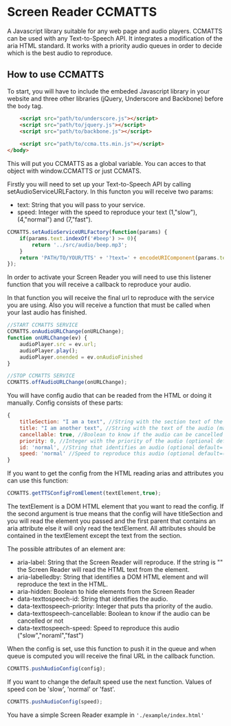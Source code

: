# Screen Reader CCMATTS

A Javascript library suitable for any web page and audio players. CCMATTS can be used with any Text-to-Speech API. It integrates a modification of the aria HTML standard. It works with a priority audio queues in order to decide which is the best audio to reproduce. 

## How to use CCMATTS

To start, you will have to include the embeded Javascript library in your website and three other libraries (jQuery, Underscore and Backbone) before the ```body``` tag.

```HTML
    <script src="path/to/underscore.js"></script>
    <script src="path/to/jquery.js"></script>
    <script src="path/to/backbone.js"></script>
    
    <script src="path/to/ccma.tts.min.js"></script>
</body>
```

This will put you CCMATTS as a global variable. You can acces to that object with window.CCMATTS or just CCMATS.

Firstly you will need to set up your Text-to-Speech API by calling setAudioServiceURLFactory. In this functon you will receive two params:
* text: String that you will pass to your service.
* speed: Integer with the speed to reproduce your text (1,"slow"), (4,"normal") and (7,"fast").
````javascript
CCMATTS.setAudioServiceURLFactory(function(params) {
    if(params.text.indexOf('#beep') >= 0){
        return '../src/audio/beep.mp3';
    }
    return 'PATH/TO/YOUR/TTS' + '?text=' + encodeURIComponent(params.text) + '&lang=en&vol=100&rate=' + encodeURIComponent(params.speed);
});
````
In order to activate your Screen Reader you will need to use this listener function that you will receive a callback to reproduce your audio.

In that function you will receive the final url to reproduce with the service you are using. Also you will receive a function that must be called when your last audio has finished.

````javascript
//START CCMATTS SERVICE
CCMATTS.onAudioURLChange(onURLChange);
function onURLChange(ev) {
    audioPlayer.src = ev.url;
    audioPlayer.play();
    audioPlayer.onended = ev.onAudioFinished
}

//STOP CCMATTS SERVICE
CCMATTS.offAudioURLChange(onURLChange);
````
You will have config audio that can be readed from the HTML or doing it manually. Config consists of these parts:
````javascript
{
    titleSection: "I am a text", //String with the section text of the audio (optional default="")
    title: "I am another text", //String with the text of the audio (mandatory)
    cancellable: true, //Boolean to know if the audio can be cancelled (optional default=true)
    priority: 0, //Integer with the priority of the audio (optional default=0)
    id: 'normal', //String that identifies an audio (optional default='normal')
    speed: 'normal' //Speed to reproduce this audio (optional default=('normal' or the value set in setSpeed function))
}
````
If you want to get the config from the HTML reading arias and attributes you can use this function:
````javascript
CCMATTS.getTTSConfigFromElement(textElement,true);
````
The textElement is a DOM HTML element that you want to read the config. If the second argument is true means that the config will have titleSection and you will read the element you passed and the first parent that contains an aria attribute else it will only read the textElement. All attributes should be contained in the textElement except the text from the section.

The possible attributes of an element are:
* aria-label: String that the Screen Reader will reproduce. If the string is "" the Screen Reader will read the HTML text from the element.
* aria-labelledby: String that identifies a DOM HTML element and will reproduce the text in the HTML.
* aria-hidden: Boolean to hide elements from the Screen Reader
* data-texttospeech-id: String that identifies the audio.
* data-texttospeech-priority: Integer that puts tha priority of the audio.
* data-texttospeech-cancellable: Boolean to know if the audio can be cancelled or not
* data-texttospeech-speed: Speed to reproduce this audio ("slow","noraml","fast")

When the config is set, use this function to push it in the queue and when queue is computed you will receive the final URL in the callback function.
````javascript
CCMATTS.pushAudioConfig(config);
````
If you want to change the default speed use the next function. Values of speed con be 'slow', 'normal' or 'fast'.
````javascript
CCMATTS.pushAudioConfig(speed);
````
You have a simple Screen Reader example in ````'./example/index.html'```` 